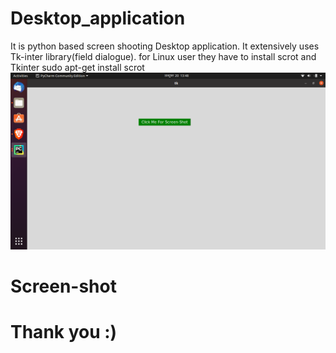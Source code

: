 # Desktop_application
It is python based screen shooting Desktop application. It extensively uses Tk-inter library(field dialogue).  for Linux user they have to install scrot and Tkinter
sudo apt-get install scrot
<img src="https://github.com/Sushil787/Desktop_application/blob/main/Screenshot%20from%202020-10-20%2013-48-35.png" width="800px" height="auto">
# Screen-shot

# Thank you :)
